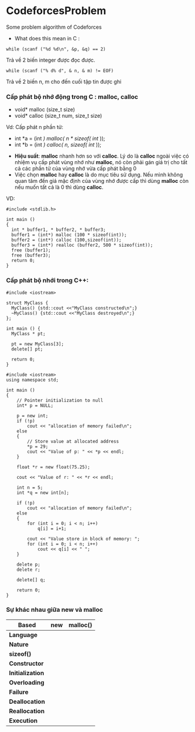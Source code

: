 # CodeforcesProblem
Some problem algorithm of Codeforces

+ What does this mean in C : 

```
while (scanf ("%d %d\n", &p, &q) == 2)
```

Trả về 2 biến integer được đọc được.

```
while (scanf ("% d% d", & n, & m) != EOF)
```
Trả về 2 biến n, m cho đến cuối tập tin được ghi

### Cấp phát bộ nhớ động trong C : **malloc**, **calloc**
  + void* malloc (size_t size)
  + void* calloc (size_t num, size_t size)
  
Vd: Cấp phát n phần tử:
- int *a = (int *) malloc( n * sizeof( int* ));
- int *b = (int *) calloc( n, sizeof( int* ));

+ **Hiệu suất**: **malloc** nhanh hơn so với **calloc**. Lý do là **calloc** ngoài việc có nhiệm vụ cấp phát vùng nhớ như **malloc**, nó còn phải gán giá trị cho tất cả các phần tử của vùng nhớ vừa cấp phát bằng 0
+ Việc chọn **malloc** hay **calloc** là do mục tiêu sử dụng. Nếu mình không quan tâm đến giá mặc định của vùng nhớ được cấp thì dùng **malloc** còn nếu muốn tất cả là 0 thì dùng **calloc**.

VD:

```
#include <stdlib.h>     

int main ()
{
  int * buffer1, * buffer2, * buffer3;
  buffer1 = (int*) malloc (100 * sizeof(int));
  buffer2 = (int*) calloc (100,sizeof(int));
  buffer3 = (int*) realloc (buffer2, 500 * sizeof(int));
  free (buffer1);
  free (buffer3);
  return 0;
}
```

### Cấp phát bộ nhới trong C++:

```
#include <iostream>

struct MyClass {
  MyClass() {std::cout <<"MyClass constructed\n";}
  ~MyClass() {std::cout <<"MyClass destroyed\n";}
};

int main () {
  MyClass * pt;

  pt = new MyClass[3];
  delete[] pt;

  return 0;
}
```

```
#include <iostream>
using namespace std;
 
int main ()
{
    // Pointer initialization to null
    int* p = NULL;

    p = new int;
    if (!p)
        cout << "allocation of memory failed\n";
    else
    {
        // Store value at allocated address
        *p = 29;
        cout << "Value of p: " << *p << endl;
    }
 
    float *r = new float(75.25);
 
    cout << "Value of r: " << *r << endl;
 
    int n = 5;
    int *q = new int[n];
 
    if (!p)
        cout << "allocation of memory failed\n";
    else
    {
        for (int i = 0; i < n; i++)
            q[i] = i+1;
 
        cout << "Value store in block of memory: ";
        for (int i = 0; i < n; i++)
            cout << q[i] << " ";
    }
 
    delete p;
    delete r;

    delete[] q;
 
    return 0;
}
```
### Sự khác nhau giữa new và malloc

Based | **new** | **malloc()**
------|---------|-----------
**Language** |
**Nature** |
**sizeof()** |
**Constructor** |
**Initialization** |
**Overloading** |
**Failure** |
**Deallocation** |
**Reallocation** |
**Execution** |

